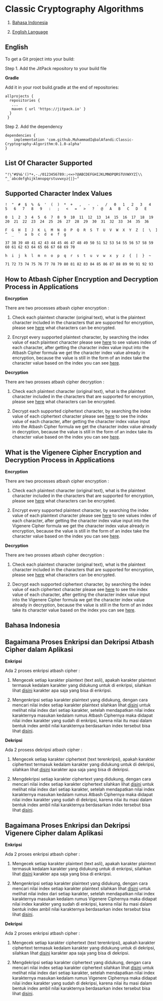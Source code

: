 # **Classic Cryptography Algorithms**

1. [Bahasa Indonesia](#bahasa-indonesia)

2. [English Language](#english)

## **English**

To get a Git project into your build:

Step 1. Add the JitPack repository to your build file

**Gradle**

Add it in your root build.gradle at the end of repositories:

``` 
allprojects {
  repositories {
   ...
   maven { url 'https://jitpack.io' }
  }
 }
```

Step 2. Add the dependency

``` 
dependencies {
    implementation 'com.github.MuhammadIqbalAfandi:Classic-Cryptography-Algorithm:0.1.0-alpha'
}
```

## **List Of Character Supported**

```
"!\"#$%&'()*+,-./0123456789:;<=>?@ABCDEFGHIJKLMNOPQRSTUVWXYZ[\\ ^_`abcdefghijklmnopqrstuvwxyz{|}~"
```

## **Supported Character Index Values**

```
!  "  #  $  %  &  '  (  )  *  +   ,   -   .   /   0   1   2   3   4   5   6   7   8   9   :   ;   <   =   >   ?   @   A   B   C   D   E

0  1  2  3  4  5  6  7  8  9  10  11  12  13  14  15  16  17  18  19  20  21  22  23  24  25  26  27  28  29  30  31  32  33  34  35  36

F  G  H  I  J  K  L  M  N  O  P  Q  R  S  T  U  V  W  X  Y  Z  [  \  ]  ^  _  `  a  b  c  d  e  f  g

37 38 39 40 41 42 43 44 45 46 47 48 49 50 51 52 53 54 55 56 57 58 59 60 61 62 63 64 65 66 67 68 69 70

h  i  j  k  l  m  n  o  p  q  r  s  t  u  v  w  x  y  z  {  |  }  ~

71 72 73 74 75 76 77 78 79 80 81 82 83 84 85 86 87 88 89 90 91 92 93
```

## **How to Atbash Cipher Encryption and Decryption Process in Applications**

**Encryption**

There are two processes atbash cipher encryption :

1. Check each plaintext character (original text), what is the plaintext character
included in the characters that are supported for encryption, please see
[here](#list-of-character-supported) what characters can be encrypted.

2. Encrypt every supported plaintext character, by searching
the index value of each plaintext character
please see [here](#supported-character-index-values) to see values
index of each character, after getting the character index value input
into the Atbash Cipher formula we get the character index value already in
encryption, because the value is still in the form of an index take the character value
based on the index you can see
[here](#supported-character-index-values).

**Decryption**

There are two prosses atbash cipher decryption :

1. Check each plaintext character (original text), what is the plaintext character
included in the characters that are supported for encryption, please see
[here](#list-of-character-supported) what characters can be encrypted.

2. Decrypt each supported ciphertext character, by searching
the index value of each ciphertext character please see
[here](#supported-character-index-values) to see the index value of
each character, after getting the character index value input
into the Atbash Cipher formula we get the character index value already in
decryption, because the value is still in the form of an index take its character value
based on the index you can see
[here](#supported-character-index-values).

## **What is the Vigenere Cipher Encryption and Decryption Process in Applications**

**Encryption**

There are two processes atbash cipher encryption :

1. Check each plaintext character (original text), what is the plaintext character
included in the characters that are supported for encryption, please see
[here](#list-of-character-supported) what characters can be encrypted.

2. Encrypt every supported plaintext character, by searching
the index value of each plaintext character
please see [here](#supported-character-index-values) to see values
index of each character, after getting the character index value input
into the Vigenere Cipher formula we get the character index value already in
encryption, because the value is still in the form of an index take the character value
based on the index you can see
[here](#supported-character-index-values).

**Decryption**

There are two prosses atbash cipher decryption :

1. Check each plaintext character (original text), what is the plaintext character
included in the characters that are supported for encryption, please see
[here](#list-of-character-supported) what characters can be encrypted.

2. Decrypt each supported ciphertext character, by searching
the index value of each ciphertext character please see
[here](#supported-character-index-values) to see the index value of
each character, after getting the character index value input
into the Vigenere Cipher formula we get the character index value already in
decryption, because the value is still in the form of an index take its character value
based on the index you can see
[here](#supported-character-index-values).

## **Bahasa Indonesia**

## **Bagaimana Proses Enkripsi dan Dekripsi Atbash Cipher dalam Aplikasi**

**Enkripsi**

Ada 2 proses enkripsi atbash cipher :

1. Mengecek setiap karakter plaintext (text asli), apakah karakter plaintext
termasuk kedalam karakter yang didukung untuk di enkripsi, silahkan lihat
[disini](#list-of-character-supported) karakter apa saja yang bisa di enkripsi.

2. Mengenkripsi setiap karakter plaintext yang didukung, dengan cara mencari
nilai index setiap karakter plaintext
silahkan lihat [disini](#supported-character-index-values) untuk melihat nilai
index dari setiap karakter, setelah mendapatkan nilai index karakternya masukan
kedalam rumus Atbash Ciphernya maka didapat nilai index karakter yang sudah di
enkripsi, karena nilai itu masi dalam bentuk index ambil nilai karakternya
berdasarkan index tersebut bisa lihat
[disini](#supported-character-index-values).

**Dekripsi**

Ada 2 prosess dekripsi atbash cipher :

1. Mengecek setiap karakter ciphertext (text terenkripsi), apakah karakter
ciphertext termasuk kedalam karakter yang didukung untuk di dekripsi,
silahkan lihat [disini](#list-of-character-supported) karakter apa saja yang
bisa di dekripsi.

2. Mengdekripsi setiap karakter ciphertext yang didukung, dengan cara mencari
nilai index setiap karakter ciphertext silahkan lihat
[disini](#supported-character-index-values) untuk melihat nilai index dari
setiap karakter, setelah mendapatkan nilai index karakternya masukan
kedalam rumus Atbash Ciphernya maka didapat nilai index karakter yang sudah di
dekripsi, karena nilai itu masi dalam bentuk index ambil nilai karakternya
berdasarkan index tersebut bisa lihat
[disini](#supported-character-index-values).

## **Bagaimana Proses Enkripsi dan Dekripsi Vigenere Cipher dalam Aplikasi**

**Enkripsi**

Ada 2 proses enkripsi atbash cipher :

1. Mengecek setiap karakter plaintext (text asli), apakah karakter plaintext
termasuk kedalam karakter yang didukung untuk di enkripsi, silahkan lihat
[disini](#list-of-character-supported) karakter apa saja yang bisa di enkripsi.

2. Mengenkripsi setiap karakter plaintext yang didukung, dengan cara mencari
nilai index setiap karakter plaintext
silahkan lihat [disini](#supported-character-index-values) untuk melihat nilai
index dari setiap karakter, setelah mendapatkan nilai index karakternya masukan
kedalam rumus Vigenere Ciphernya maka didapat nilai index karakter yang sudah di
enkripsi, karena nilai itu masi dalam bentuk index ambil nilai karakternya
berdasarkan index tersebut bisa lihat
[disini](#supported-character-index-values).

**Dekripsi**

Ada 2 proses enkripsi atbash cipher :

1. Mengecek setiap karakter ciphertext (text terenkripsi), apakah karakter
ciphertext termasuk kedalam karakter yang didukung untuk di dekripsi,
silahkan lihat [disini](#list-of-character-supported) karakter apa saja yang
bisa di dekripsi.

2. Mengdekripsi setiap karakter ciphertext yang didukung, dengan cara mencari
nilai index setiap karakter ciphertext silahkan lihat
[disini](#supported-character-index-values) untuk melihat nilai index dari
setiap karakter, setelah mendapatkan nilai index karakternya masukan
kedalam rumus Vigenere Ciphernya maka didapat nilai index karakter yang sudah di
dekripsi, karena nilai itu masi dalam bentuk index ambil nilai karakternya
berdasarkan index tersebut bisa lihat
[disini](#supported-character-index-values).
